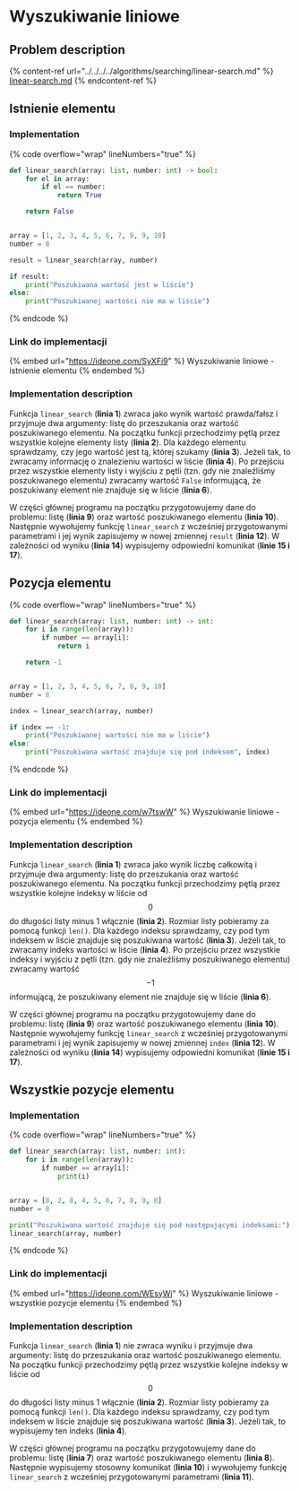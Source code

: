 # Wyszukiwanie liniowe

## Problem description

{% content-ref url="../../../../algorithms/searching/linear-search.md" %}
[linear-search.md](../../../../algorithms/searching/linear-search.md)
{% endcontent-ref %}

## Istnienie elementu

### Implementation

{% code overflow="wrap" lineNumbers="true" %}
```python
def linear_search(array: list, number: int) -> bool:
    for el in array:
        if el == number:
            return True

    return False


array = [1, 2, 3, 4, 5, 6, 7, 8, 9, 10]
number = 8

result = linear_search(array, number)

if result:
    print("Poszukiwana wartość jest w liście")
else:
    print("Poszukiwanej wartości nie ma w liście")
```
{% endcode %}

### Link do implementacji

{% embed url="https://ideone.com/SyXFi9" %}
Wyszukiwanie liniowe - istnienie elementu
{% endembed %}

### Implementation description

Funkcja `linear_search` (**linia 1**) zwraca jako wynik wartość prawda/fałsz i przyjmuje dwa argumenty: listę do przeszukania oraz wartość poszukiwanego elementu. Na początku funkcji przechodzimy pętlą przez wszystkie kolejne elementy listy (**linia 2**). Dla każdego elementu sprawdzamy, czy jego wartość jest tą, której szukamy (**linia 3**). Jeżeli tak, to zwracamy informację o znalezieniu wartości w liście (**linia 4**). Po przejściu przez wszystkie elementy listy i wyjściu z pętli (tzn. gdy nie znaleźliśmy poszukiwanego elementu) zwracamy wartość `False` informującą, że poszukiwany element nie znajduje się w liście (**linia 6**).

W części głównej programu na początku przygotowujemy dane do problemu: listę (**linia 9**) oraz wartość poszukiwanego elementu (**linia 10**). Następnie wywołujemy funkcję `linear_search` z wcześniej przygotowanymi parametrami i jej wynik zapisujemy w nowej zmiennej `result` (**linia 12**). W zależności od wyniku (**linia 14**) wypisujemy odpowiedni komunikat (**linie 15 i 17**).

## Pozycja elementu

{% code overflow="wrap" lineNumbers="true" %}
```python
def linear_search(array: list, number: int) -> int:
    for i in range(len(array)):
        if number == array[i]:
            return i

    return -1


array = [1, 2, 3, 4, 5, 6, 7, 8, 9, 10]
number = 8

index = linear_search(array, number)

if index == -1:
    print("Poszukiwanej wartości nie ma w liście")
else:
    print("Poszukiwana wartość znajduje się pod indeksem", index)
```
{% endcode %}

### Link do implementacji

{% embed url="https://ideone.com/w7tswW" %}
Wyszukiwanie liniowe - pozycja elementu
{% endembed %}

### Implementation description

Funkcja `linear_search` (**linia 1**) zwraca jako wynik liczbę całkowitą i przyjmuje dwa argumenty: listę do przeszukania oraz wartość poszukiwanego elementu. Na początku funkcji przechodzimy pętlą przez wszystkie kolejne indeksy w liście od $$0$$ do długości listy minus 1 włącznie (**linia 2**). Rozmiar listy pobieramy za pomocą funkcji `len()`. Dla każdego indeksu sprawdzamy, czy pod tym indeksem w liście znajduje się poszukiwana wartość (**linia 3**). Jeżeli tak, to zwracamy indeks wartości w liście (**linia 4**). Po przejściu przez wszystkie indeksy i wyjściu z pętli (tzn. gdy nie znaleźliśmy poszukiwanego elementu) zwracamy wartość $$-1$$ informującą, że poszukiwany element nie znajduje się w liście (**linia 6**).

W części głównej programu na początku przygotowujemy dane do problemu: listę (**linia 9**) oraz wartość poszukiwanego elementu (**linia 10**). Następnie wywołujemy funkcję `linear_search` z wcześniej przygotowanymi parametrami i jej wynik zapisujemy w nowej zmiennej `index` (**linia 12**). W zależności od wyniku (**linia 14**) wypisujemy odpowiedni komunikat (**linie 15 i 17**).

## Wszystkie pozycje elementu

### Implementation

{% code overflow="wrap" lineNumbers="true" %}
```python
def linear_search(array: list, number: int):
    for i in range(len(array)):
        if number == array[i]:
            print(i)


array = [8, 2, 8, 4, 5, 6, 7, 8, 9, 8]
number = 8

print("Poszukiwana wartość znajduje się pod następującymi indeksami:")
linear_search(array, number)
```
{% endcode %}

### Link do implementacji

{% embed url="https://ideone.com/WEsyWj" %}
Wyszukiwanie liniowe - wszystkie pozycje elementu
{% endembed %}

### Implementation description

Funkcja `linear_search` (**linia 1**) nie zwraca wyniku i przyjmuje dwa argumenty: listę do przeszukania oraz wartość poszukiwanego elementu. Na początku funkcji przechodzimy pętlą przez wszystkie kolejne indeksy w liście od $$0$$ do długości listy minus 1 włącznie (**linia 2**). Rozmiar listy pobieramy za pomocą funkcji `len()`. Dla każdego indeksu sprawdzamy, czy pod tym indeksem w liście znajduje się poszukiwana wartość (**linia 3**). Jeżeli tak, to wypisujemy ten indeks (**linia 4**).

W części głównej programu na początku przygotowujemy dane do problemu: listę (**linia 7**) oraz wartość poszukiwanego elementu (**linia 8**). Następnie wypisujemy stosowny komunikat (**linia 10**) i wywołujemy funkcję `linear_search` z wcześniej przygotowanymi parametrami (**linia 11**).
